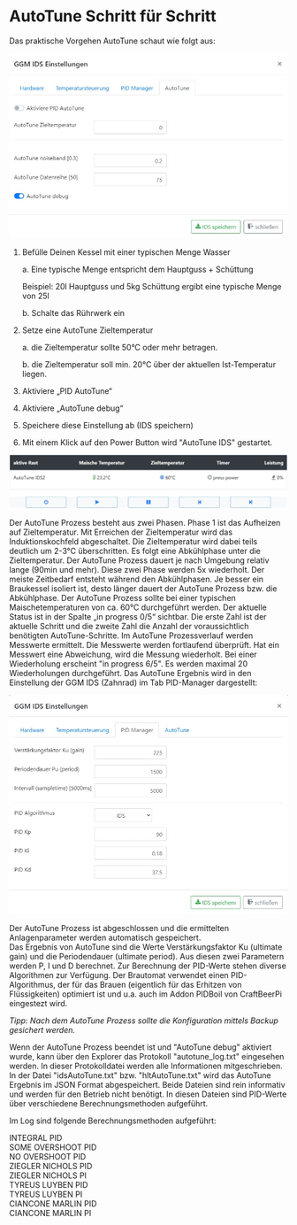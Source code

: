 # AutoTune Schritt für Schritt

Das praktische Vorgehen AutoTune schaut wie folgt aus:

![AutoTune](/docs/img/IDS-AutoTune.jpg)

1. Befülle Deinen Kessel mit einer typischen Menge Wasser

    a. Eine typische Menge entspricht dem Hauptguss + Schüttung

    Beispiel: 20l Hauptguss und 5kg Schüttung ergibt eine typische Menge von 25l

    b. Schalte das Rührwerk ein
2. Setze eine AutoTune Zieltemperatur

    a. die Zieltemperatur sollte 50°C oder mehr betragen.

    b. die Zieltemperatur soll min. 20°C über der aktuellen Ist-Temperatur liegen.

3. Aktiviere „PID AutoTune“
4. Aktiviere „AutoTune debug“
5. Speichere diese Einstellung ab (IDS speichern)
6. Mit einem Klick auf den Power Button wird "AutoTune IDS" gestartet.

![AutoTune2](/docs/img/IDS-AutoTune-start.jpg)

Der AutoTune Prozess besteht aus zwei Phasen. Phase 1 ist das Aufheizen auf Zieltemperatur. Mit Erreichen der Zieltemperatur wird das Induktionskochfeld abgeschaltet. Die Zieltemperatur wird dabei teils deutlich um 2-3°C überschritten. Es folgt eine Abkühlphase unter die Zieltemperatur. Der AutoTune Prozess dauert je nach Umgebung relativ lange (90min und mehr). Diese zwei Phase werden 5x wiederholt. Der meiste Zeitbedarf entsteht während den Abkühlphasen. Je besser ein Braukessel isoliert ist, desto länger dauert der AutoTune Prozess bzw. die Abkühlphase. Der AutoTune Prozess sollte bei einer typischen Maischetemperaturen von ca. 60°C durchgeführt werden. Der aktuelle Status ist in der Spalte „in progress 0/5“ sichtbar. Die erste Zahl ist der aktuelle Schritt und die zweite Zahl die Anzahl der voraussichtlich benötigten AutoTune-Schritte. Im AutoTune Prozessverlauf werden Messwerte ermittelt. Die Messwerte werden fortlaufend überprüft. Hat ein Messwert eine Abweichung, wird die Messung wiederholt. Bei einer Wiederholung erscheint "in progress 6/5". Es werden maximal 20 Wiederholungen durchgeführt. Das AutoTune Ergebnis wird in den Einstellung der GGM IDS (Zahnrad) im Tab PID-Manager dargestellt:

![AutoTune3](/docs/img/IDS-AutoTune-erg.jpg)

Der AutoTune Prozess ist abgeschlossen und die ermittelten Anlagenparameter werden automatisch gespeichert.\
Das Ergebnis von AutoTune sind die Werte Verstärkungsfaktor Ku (ultimate gain) und die Periodendauer (ultimate period). Aus diesen zwei Parametern werden P, I und D berechnet. Zur Berechnung der PID-Werte stehen diverse Algorithmen zur Verfügung. Der Brautomat verwendet einen PID-Algorithmus, der für das Brauen (eigentlich für das Erhitzen von Flüssigkeiten) optimiert ist und u.a. auch im Addon PIDBoil von CraftBeerPi eingestezt wird.

_Tipp: Nach dem AutoTune Prozess sollte die Konfiguration mittels Backup gesichert werden._

Wenn der AutoTune Prozess beendet ist und "AutoTune debug" aktiviert wurde, kann über den Explorer das Protokoll "autotune\_log.txt" eingesehen werden. In dieser Protokolldatei werden alle Informationen mitgeschrieben.\
In der Datei "idsAutoTune.txt" bzw. "hltAutoTune.txt" wird das AutoTune Ergebnis im JSON Format abgespeichert. Beide Dateien sind rein informativ und werden für den Betrieb nicht benötigt. In diesen Dateien sind PID-Werte über verschiedene Berechnungsmethoden aufgeführt.

Im Log sind folgende Berechnungsmethoden aufgeführt:

INTEGRAL PID\
SOME OVERSHOOT PID\
NO OVERSHOOT PID\
ZIEGLER NICHOLS PID\
ZIEGLER NICHOLS PI\
TYREUS LUYBEN PID\
TYREUS LUYBEN PI\
CIANCONE MARLIN PID\
CIANCONE MARLIN PI
